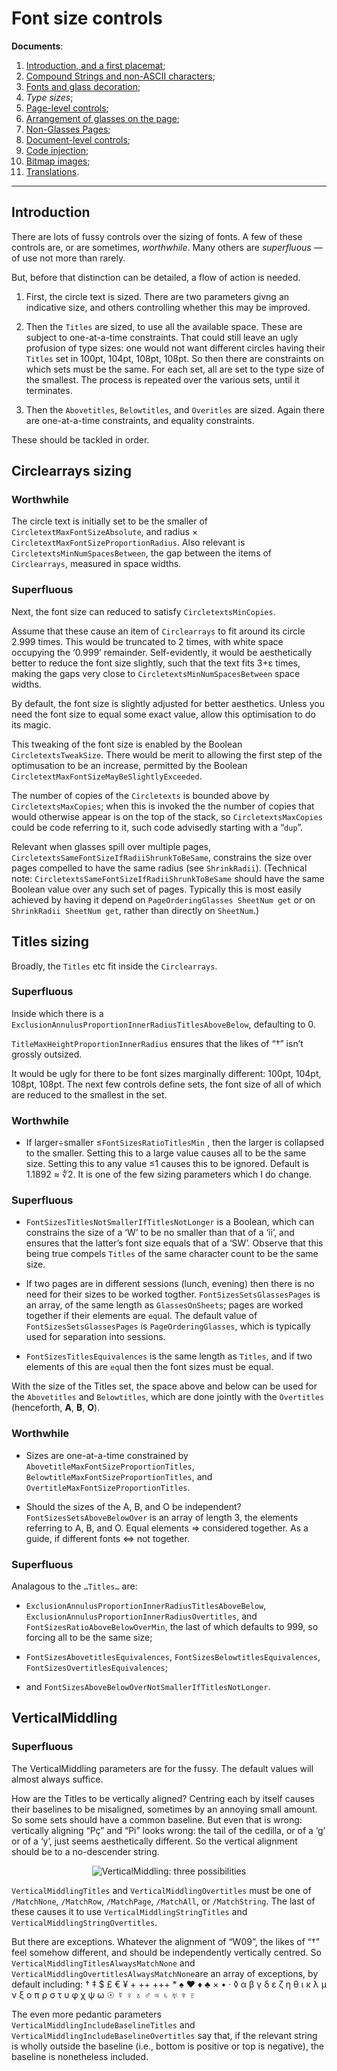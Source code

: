 # Font size controls

**Documents**: 
1.  [Introduction, and a first placemat](introduction_first_placemat.md);  
2.  [Compound Strings and non-ASCII characters](compound_strings_characters.md);  
3.  [Fonts and glass decoration](fonts_glasses_decoration.md);  
4.  *Type sizes*;  
5.  [Page-level controls](page_level.md);  
6.  [Arrangement of glasses on the page](PackingStyles.md);  
7.  [Non-Glasses Pages](not_glasses.md);  
8.  [Document-level controls](document.md);  
9.  [Code injection](code_injection.md);  
10. [Bitmap images](bitmap_images.md);
11. [Translations](translations.md).

----

## Introduction

There are lots of fussy controls over the sizing of fonts. 
A few of these controls are, or are sometimes, *worthwhile*. 
Many others are *superfluous* &mdash; of use not more than rarely.

But, before that distinction can be detailed, a flow of action is needed.

1. First, the circle text is sized. 
There are two parameters givng an indicative size, and others controlling whether this may be improved. 

2. Then the `Titles` are sized, to use all the available space. 
These are subject to one-at-a-time constraints. 
That could still leave an ugly profusion of type sizes: one would not want different circles having their `Titles` set in 100pt, 104pt, 108pt, 108pt. 
So then there are constraints on which sets must be the same. 
For each set, all are set to the type size of the smallest. 
The process is repeated over the various sets, until it terminates.

3. Then the `Abovetitles`, `Belowtitles`, and `Overitles` are sized. 
Again there are one-at-a-time constraints, and equality constraints.

These should be tackled in order.

## Circlearrays sizing

### Worthwhile

The circle text is initially set to be the smaller of `CircletextMaxFontSizeAbsolute`, and radius &times; `CircletextMaxFontSizeProportionRadius`. 
Also relevant is `CircletextsMinNumSpacesBetween`, the gap between the items of `Circlearrays`, measured in space widths.

### Superfluous

Next, the font size can reduced to satisfy `CircletextsMinCopies`.

Assume that these cause an item of `Circlearrays` to fit around its circle 2.999 times. 
This would be truncated to 2 times, with white space occupying the &lsquo;0.999&rsquo; remainder. 
Self-evidently, it would be aesthetically better to reduce the font size slightly, such that the text fits 3+&epsilon; times, making the gaps very close to `CircletextsMinNumSpacesBetween` space widths.

By default, the font size is slightly adjusted for better aesthetics. 
Unless you need the font size to equal some exact value, allow this optimisation to do its magic.

This tweaking of the font size is enabled by the Boolean `CircletextsTweakSize`. 
There would be merit to allowing the first step of the optimusation to be an increase, permitted by the Boolean `CircletextMaxFontSizeMayBeSlightlyExceeded`.

The number of copies of the `Circletexts` is bounded above by `CircletextsMaxCopies`; when this is invoked the the number of copies that would otherwise appear is on the top of the stack, so `CircletextsMaxCopies` could be code referring to it, such code advisedly starting with a &ldquo;`dup`&rdquo;.

Relevant when glasses spill over multiple pages, `CircletextsSameFontSizeIfRadiiShrunkToBeSame`, constrains the size over pages compelled to have the same radius (see `ShrinkRadii`).
(Technical note: `CircletextsSameFontSizeIfRadiiShrunkToBeSame` should have the same Boolean value over any such set of pages. 
Typically this is most easily achieved by having it depend on `PageOrderingGlasses SheetNum get` or on `ShrinkRadii SheetNum get`, rather than directly on `SheetNum`.)

## Titles sizing

Broadly, the `Titles` etc fit inside the `Circlearrays`. 

### Superfluous

Inside which there is a `ExclusionAnnulusProportionInnerRadiusTitlesAboveBelow`, defaulting to 0. 

`TitleMaxHeightProportionInnerRadius` ensures that the likes of &ldquo;&dagger;&rdquo; isn&rsquo;t grossly outsized. 

It would be ugly for there to be font sizes marginally different: 100pt, 104pt, 108pt, 108pt. 
The next few controls define sets, the font size of all of which are reduced to the smallest in the set.

### Worthwhile

* If larger&divide;smaller &le;`FontSizesRatioTitlesMin` , then the larger is collapsed to the smaller. 
Setting this to a large value causes all to be the same size. 
Setting this to any value &le;1 causes this to be ignored. 
Default is 1.1892 &asymp;&nbsp;&#8732;2. 
It is one of the few sizing parameters which I do change.

### Superfluous

* `FontSizesTitlesNotSmallerIfTitlesNotLonger` is a Boolean, which can constrains the size of a &lsquo;W&rsquo; to be no smaller than that of a &lsquo;ii&rsquo;, and ensures that the latter&rsquo;s font size equals that of a &lsquo;SW&rsquo;. Observe that this being true compels `Titles` of the same character count to be the same size.

* If two pages are in different sessions (lunch, evening) then there is no need for their sizes to be worked togther. 
`FontSizesSetsGlassesPages` is an array, of the same length as `GlassesOnSheets`; pages are worked together if their elements are `eq`ual. 
The default value of `FontSizesSetsGlassesPages` is `PageOrderingGlasses`, which is typically used for separation into sessions.

* `FontSizesTitlesEquivalences` is the same length as `Titles`, and if two elements of this are `eq`ual then the font sizes must be equal.

With the size of the Titles set, the space above and below can be used for the `Abovetitles` and `Belowtitles`, which are done jointly with the `Overtitles` (henceforth, **A**, **B**, **O**).

### Worthwhile

* Sizes are one-at-a-time constrained by `AbovetitleMaxFontSizeProportionTitles`, `BelowtitleMaxFontSizeProportionTitles`, and `OvertitleMaxFontSizeProportionTitles`.

* Should the sizes of the A, B, and O be independent? 
`FontSizesSetsAboveBelowOver` is an array of length 3, the elements referring to A, B, and O. 
Equal elements &rArr; considered together. 
As a guide, if different fonts &hArr; not together.

### Superfluous

Analagous to the `…Titles…` are:

* `ExclusionAnnulusProportionInnerRadiusTitlesAboveBelow`, `ExclusionAnnulusProportionInnerRadiusOvertitles`, and `FontSizesRatioAboveBelowOverMin`, the last of which defaults to 999, so forcing all to be the same size;

* `FontSizesAbovetitlesEquivalences`, `FontSizesBelowtitlesEquivalences`, `FontSizesOvertitlesEquivalences`;

* and `FontSizesAboveBelowOverNotSmallerIfTitlesNotLonger`.

## VerticalMiddling

### Superfluous

The VerticalMiddling parameters are for the fussy. 
The default values will almost always suffice.

How are the Titles to be vertically aligned? 
Centring each by itself causes their baselines to be misaligned, sometimes by an annoying small amount. 
So some sets should have a common baseline. 
But even that is wrong: vertically aligning &ldquo;P&ccedil;&rdquo; and &ldquo;Pi&rdquo; looks wrong: the tail of the cedilla, or of a &lsquo;g&rsquo; or of a &lsquo;y&rsquo;, just seems aesthetically different. 
So the vertical alignment should be to a no-descender string.

<div align="center">

![VerticalMiddling: three possibilities](images/VerticalMiddling.gif)

</div>

`VerticalMiddlingTitles` and `VerticalMiddlingOvertitles` must be one of `/MatchNone`, `/MatchRow`, `/MatchPage`, `/MatchAll`, or `/MatchString`. 
The last of these causes it to use `VerticalMiddlingStringTitles` and `VerticalMiddlingStringOvertitles`.

But there are exceptions. 
Whatever the alignment of &ldquo;W09&rdquo;, the likes of &ldquo;&dagger;&rdquo; feel somehow different, and should be independently vertically centred. 
So `VerticalMiddlingTitlesAlwaysMatchNone` and `VerticalMiddlingOvertitlesAlwaysMatchNone`are an array of exceptions, by default including:
&dagger; &Dagger; $ &pound; &euro; &yen; + ++ +++ *  &spades; &hearts; &diams; &clubs; &times; &bull; &middot; &loz; 
&alpha; &beta; &gamma; &delta; &epsilon; &zeta; &eta; &theta; &iota; &kappa; &lambda; &mu; &nu; &xi; &omicron; &pi; &rho; &sigma; &tau; &upsilon; &phi; &chi; &psi; &omega; 
&#x2609; &#x263F; &#x2640; &#x2641; &#x2642; &#x2643; &#x2644; &#x2645; &#x2646; &#x2647;


The even more pedantic parameters `VerticalMiddlingIncludeBaselineTitles` and `VerticalMiddlingIncludeBaselineOvertitles` say that, if the relevant string is wholly outside the baseline (i.e., bottom is positive or top is negative), the baseline is nonetheless included.

